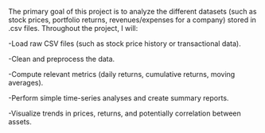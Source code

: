 The primary goal of this project is to analyze the different datasets (such as stock prices, portfolio returns, revenues/expenses for a company) stored in .csv files. Throughout the project, I will:

-Load raw CSV files (such as stock price history or transactional data).

-Clean and preprocess the data.

-Compute relevant metrics (daily returns, cumulative returns, moving averages).

-Perform simple time-series analyses and create summary reports.

-Visualize trends in prices, returns, and potentially correlation between assets.

